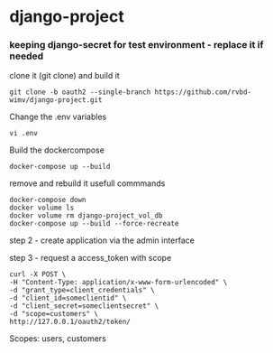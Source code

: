# django-project
### keeping django-secret for test environment - replace it if needed

clone it (git clone) and build it 
```
git clone -b oauth2 --single-branch https://github.com/rvbd-wimv/django-project.git
```

Change the .env variables
```
vi .env
```
Build the dockercompose
```
docker-compose up --build
```

remove and rebuild it usefull commmands
```
docker-compose down
docker volume ls 
docker volume rm django-project_vol_db
docker-compose up --build --force-recreate
```

step 2 - create application via the admin interface

step 3 - request a access_token with scope
```
curl -X POST \
-H "Content-Type: application/x-www-form-urlencoded" \
-d "grant_type=client_credentials" \
-d "client_id=someclientid" \
-d "client_secret=someclientsecret" \
-d "scope=customers" \
http://127.0.0.1/oauth2/token/
```

Scopes: users, customers
